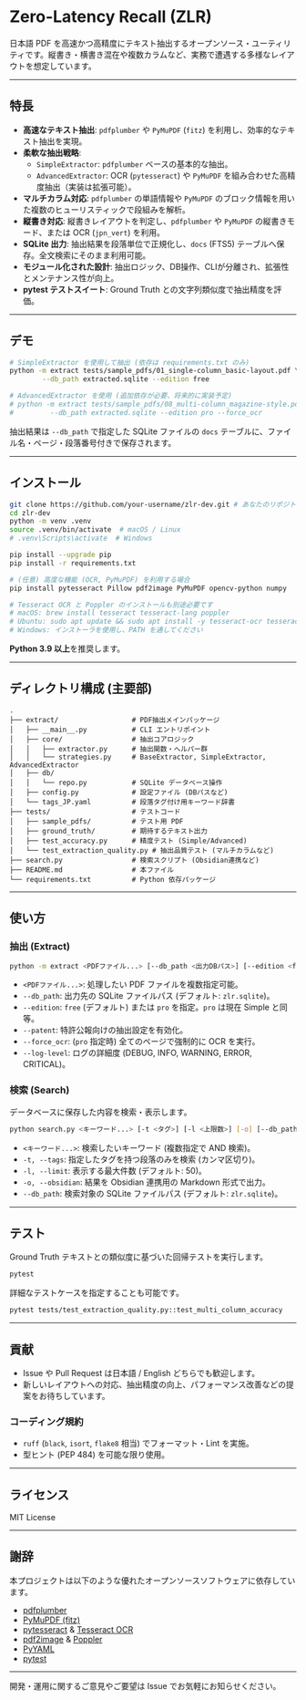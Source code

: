 # Zero-Latency Recall (ZLR)

日本語 PDF を高速かつ高精度にテキスト抽出するオープンソース・ユーティリティです。縦書き・横書き混在や複数カラムなど、実務で遭遇する多様なレイアウトを想定しています。

---

## 特長

*   **高速なテキスト抽出**: `pdfplumber` や `PyMuPDF` (`fitz`) を利用し、効率的なテキスト抽出を実現。
*   **柔軟な抽出戦略**:
    *   `SimpleExtractor`: `pdfplumber` ベースの基本的な抽出。
    *   `AdvancedExtractor`: OCR (`pytesseract`) や `PyMuPDF` を組み合わせた高精度抽出（実装は拡張可能）。
*   **マルチカラム対応**: `pdfplumber` の単語情報や `PyMuPDF` のブロック情報を用いた複数のヒューリスティックで段組みを解析。
*   **縦書き対応**: 縦書きレイアウトを判定し、`pdfplumber` や `PyMuPDF` の縦書きモード、または OCR (`jpn_vert`) を利用。
*   **SQLite 出力**: 抽出結果を段落単位で正規化し、`docs` (FTS5) テーブルへ保存。全文検索にそのまま利用可能。
*   **モジュール化された設計**: 抽出ロジック、DB操作、CLIが分離され、拡張性とメンテナンス性が向上。
*   **pytest テストスイート**: Ground Truth との文字列類似度で抽出精度を評価。

---

## デモ

```bash
# SimpleExtractor を使用して抽出 (依存は requirements.txt のみ)
python -m extract tests/sample_pdfs/01_single-column_basic-layout.pdf \
        --db_path extracted.sqlite --edition free

# AdvancedExtractor を使用 (追加依存が必要、将来的に実装予定)
# python -m extract tests/sample_pdfs/08_multi-column_magazine-style.pdf \
#         --db_path extracted.sqlite --edition pro --force_ocr
```

抽出結果は `--db_path` で指定した SQLite ファイルの `docs` テーブルに、ファイル名・ページ・段落番号付きで保存されます。

---

## インストール

```bash
git clone https://github.com/your-username/zlr-dev.git # あなたのリポジトリURLに書き換えてください
cd zlr-dev
python -m venv .venv
source .venv/bin/activate  # macOS / Linux
# .venv\Scripts\activate  # Windows

pip install --upgrade pip
pip install -r requirements.txt

# (任意) 高度な機能 (OCR, PyMuPDF) を利用する場合
pip install pytesseract Pillow pdf2image PyMuPDF opencv-python numpy

# Tesseract OCR と Poppler のインストールも別途必要です
# macOS: brew install tesseract tesseract-lang poppler
# Ubuntu: sudo apt update && sudo apt install -y tesseract-ocr tesseract-ocr-jpn tesseract-ocr-jpn-vert poppler-utils
# Windows: インストーラを使用し、PATH を通してください
```

**Python 3.9 以上**を推奨します。

---

## ディレクトリ構成 (主要部)

```
.
├── extract/                  # PDF抽出メインパッケージ
│   ├── __main__.py           # CLI エントリポイント
│   ├── core/                 # 抽出コアロジック
│   │   ├── extractor.py      # 抽出関数・ヘルパー群
│   │   └── strategies.py     # BaseExtractor, SimpleExtractor, AdvancedExtractor
│   ├── db/
│   │   └── repo.py           # SQLite データベース操作
│   ├── config.py             # 設定ファイル (DBパスなど)
│   └── tags_JP.yaml          # 段落タグ付け用キーワード辞書
├── tests/                    # テストコード
│   ├── sample_pdfs/          # テスト用 PDF
│   ├── ground_truth/         # 期待するテキスト出力
│   ├── test_accuracy.py      # 精度テスト (Simple/Advanced)
│   └── test_extraction_quality.py # 抽出品質テスト (マルチカラムなど)
├── search.py                 # 検索スクリプト (Obsidian連携など)
├── README.md                 # 本ファイル
└── requirements.txt          # Python 依存パッケージ
```

---

## 使い方

### 抽出 (Extract)

```bash
python -m extract <PDFファイル...> [--db_path <出力DBパス>] [--edition <free|pro>] [--patent] [--force_ocr] [--log-level <LEVEL>]
```

*   `<PDFファイル...>`: 処理したい PDF ファイルを複数指定可能。
*   `--db_path`: 出力先の SQLite ファイルパス (デフォルト: `zlr.sqlite`)。
*   `--edition`: `free` (デフォルト) または `pro` を指定。`pro` は現在 Simple と同等。
*   `--patent`: 特許公報向けの抽出設定を有効化。
*   `--force_ocr`: (`pro` 指定時) 全てのページで強制的に OCR を実行。
*   `--log-level`: ログの詳細度 (DEBUG, INFO, WARNING, ERROR, CRITICAL)。

### 検索 (Search)

データベースに保存した内容を検索・表示します。

```bash
python search.py <キーワード...> [-t <タグ>] [-l <上限数>] [-o] [--db_path <DBパス>]
```

*   `<キーワード...>`: 検索したいキーワード (複数指定で AND 検索)。
*   `-t, --tags`: 指定したタグを持つ段落のみを検索 (カンマ区切り)。
*   `-l, --limit`: 表示する最大件数 (デフォルト: 50)。
*   `-o, --obsidian`: 結果を Obsidian 連携用の Markdown 形式で出力。
*   `--db_path`: 検索対象の SQLite ファイルパス (デフォルト: `zlr.sqlite`)。

---

## テスト

Ground Truth テキストとの類似度に基づいた回帰テストを実行します。

```bash
pytest
```

詳細なテストケースを指定することも可能です。

```bash
pytest tests/test_extraction_quality.py::test_multi_column_accuracy
```

---

## 貢献

*   Issue や Pull Request は日本語 / English どちらでも歓迎します。
*   新しいレイアウトへの対応、抽出精度の向上、パフォーマンス改善などの提案をお待ちしています。

### コーディング規約

*   `ruff` (`black`, `isort`, `flake8` 相当) でフォーマット・Lint を実施。
*   型ヒント (PEP 484) を可能な限り使用。

---

## ライセンス

MIT License

---

## 謝辞

本プロジェクトは以下のような優れたオープンソースソフトウェアに依存しています。

*   [pdfplumber](https://github.com/jsvine/pdfplumber)
*   [PyMuPDF (fitz)](https://github.com/pymupdf/PyMuPDF)
*   [pytesseract](https://github.com/madmaze/pytesseract) & [Tesseract OCR](https://github.com/tesseract-ocr/tesseract)
*   [pdf2image](https://github.com/Belval/pdf2image) & [Poppler](https://poppler.freedesktop.org/)
*   [PyYAML](https://pyyaml.org/)
*   [pytest](https://docs.pytest.org/)

---

開発・運用に関するご意見やご要望は Issue でお気軽にお知らせください。 
